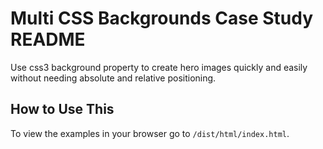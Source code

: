 # Multi CSS Backgrounds Case Study README

Use css3 background property to create hero images quickly and easily without needing absolute and relative positioning.

## How to Use This

To view the examples in your browser go to `/dist/html/index.html`.